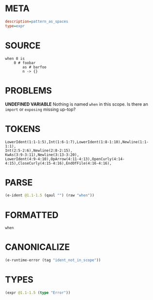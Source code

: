 # META
~~~ini
description=pattern_as_spaces
type=expr
~~~
# SOURCE
~~~roc
when 0 is
    0 # foobar
        as # barfoo
        n -> {}
~~~
# PROBLEMS
**UNDEFINED VARIABLE**
Nothing is named `when` in this scope.
Is there an `import` or `exposing` missing up-top?

# TOKENS
~~~zig
LowerIdent(1:1-1:5),Int(1:6-1:7),LowerIdent(1:8-1:10),Newline(1:1-1:1),
Int(2:5-2:6),Newline(2:8-2:15),
KwAs(3:9-3:11),Newline(3:13-3:20),
LowerIdent(4:9-4:10),OpArrow(4:11-4:13),OpenCurly(4:14-4:15),CloseCurly(4:15-4:16),EndOfFile(4:16-4:16),
~~~
# PARSE
~~~clojure
(e-ident @1.1-1.5 (qaul "") (raw "when"))
~~~
# FORMATTED
~~~roc
when
~~~
# CANONICALIZE
~~~clojure
(e-runtime-error (tag "ident_not_in_scope"))
~~~
# TYPES
~~~clojure
(expr @1.1-1.5 (type "Error"))
~~~
